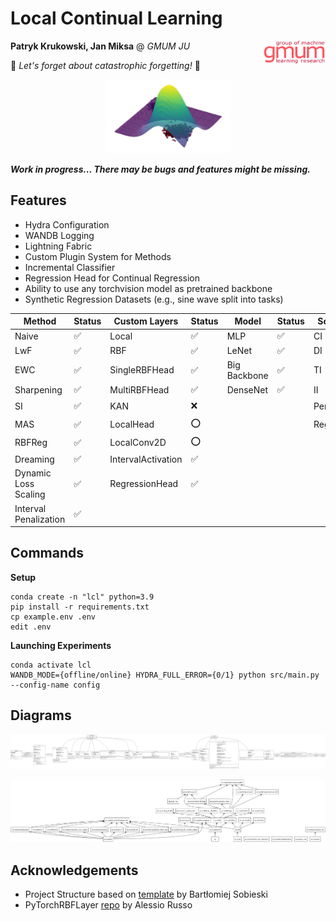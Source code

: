 # Local Continual Learning
<p align="right"><img style="float: right;" src="gmum.png" alt="logo" width="100"/></p>

**Patryk Krukowski, Jan Miksa** @ *GMUM JU*

🚀 *Let's forget about catastrophic forgetting!* 🚀

<p align="center"><img src="rbf.png" alt="rbf" width="200"/></p>

***Work in progress... There may be bugs and features might be missing.***

## Features
- Hydra Configuration
- WANDB Logging
- Lightning Fabric
- Custom Plugin System for Methods
- Incremental Classifier
- Regression Head for Continual Regression
- Ability to use any torchvision model as pretrained backbone
- Synthetic Regression Datasets (e.g., sine wave split into tasks)

| Method | Status | Custom Layers | Status | Model | Status | Scenario | Status | Dataset | Status |
| ------ | -- | ------ | -- | ------ | -- | ------ | -- | ------ | -- |
| Naive | ✅ | Local | ✅ | MLP | ✅ | CI | ✅ | MNIST | ✅ |
| LwF | ✅ | RBF | ✅ | LeNet | ✅ | DI | ✅ | ImageNet | ✅ |
| EWC | ✅ | SingleRBFHead | ✅ | Big Backbone | ✅ | TI | ✅ | CIFAR100 | ✅ |
| Sharpening | ✅ | MultiRBFHead | ✅ | DenseNet | ✅ | II | ✅ | TinyImageNet | ✅ |
| SI | ✅ | KAN | ❌ | | | Permuted | ⭕️ | SVHN | ✅ |
| MAS | ✅ | LocalHead | ⭕️ | | | Regression | ✅ | CIFAR-10 | ✅ |
| RBFReg | ✅ | LocalConv2D | ⭕️ | | | | | FMNIST | ✅ |
| Dreaming | ✅ | IntervalActivation | ✅ | | | | | SinRegression | ✅ |
| Dynamic Loss Scaling | ✅ | RegressionHead | ✅ |
| Interval Penalization | ✅ |

## Commands
**Setup**
```
conda create -n "lcl" python=3.9
pip install -r requirements.txt
cp example.env .env
edit .env
```

**Launching Experiments**
```
conda activate lcl
WANDB_MODE={offline/online} HYDRA_FULL_ERROR={0/1} python src/main.py --config-name config 
```

## Diagrams
<p align="center"><img src="classes.png" alt="classes"/></p>
<p align="center"><img src="packages.png" alt="packages"/></p>

## Acknowledgements
- Project Structure based on [template](https://github.com/sobieskibj/templates/tree/master) by Bartłomiej Sobieski
- PyTorchRBFLayer [repo](https://github.com/rssalessio/PytorchRBFLayer) by Alessio Russo
